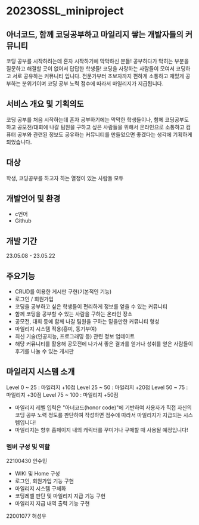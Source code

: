 # 2023OSSL_miniproject
[](https://github.com/2023OSSLteam9/2023OSSL_miniproject/assets/130054828/c62e69ad-c3af-409f-9022-97c4d185b931)
---

## 아너코드, 함께 코딩공부하고 마일리지 쌓는 개발자들의 커뮤니티
코딩 공부를 시작하려는데 혼자 시작하기에 막막하신 분들!
공부하다가 막히는 부분을 질문하고 해결할 곳이 없어서 답답한 학생들!
코딩을 사랑하는 사람들이 모여서 코딩하고 서로 공유하는 커뮤니티 입니다. 
전문가부터 초보자까지 편하게 소통하고 재밌게 공부하는 분위기이며 코딩 공부 노력 점수에 따라서 마일리지가 지급됩니다.

## 서비스 개요 및 기획의도
코딩 공부를 처음 시작하는데 혼자 공부하기에는 막막한 학생들이나,
함께 코딩공부도 하고 공모전/대회에 나갈 팀원을 구하고 싶은 사람들을 위해서
온라인으로 소통하고 컴퓨터 공부와 관련된 정보도 공유하는 커뮤니티를 만들었으면 좋겠다는 생각에 기획하게 되었습니다.

## 대상
학생, 코딩공부를 하고자 하는 열정이 있는 사람들 모두

## 개발언어 및 환경
- c언어
- Github

## 개발 기간
23.05.08 - 23.05.22

## 주요기능
- CRUD를 이용한 게시판 구현(기본적인 기능)
- 로그인 / 회원가입 
- 코딩을 공부하고 싶은 학생들이 편리하게 정보를 얻을 수 있는 커뮤니티
- 함께 코딩을 공부할 수 있는 사람을 구하는 온라인 장소
- 공모전, 대회 등에 함께 나갈 팀원을 구하는 믿을만한 커뮤니티 형성 
- 마일리지 시스템 적용(흥미, 동기부여)
- 최신 기술(인공지능, 프로그래밍 등) 관련 정보 업데이트
- 해당 커뮤니티를 활용해 공모전에 나가서 좋은 결과를 얻거나 성취를 얻은 사람들이 후기를 나눌 수 있는 게시판

## 마일리지 시스템 소개
Level 0 ~ 25 : 마일리지 +10점
Level 25 ~ 50 : 마일리지 +20점
Level 50 ~ 75 : 마일리지 +30점
Level 75 ~ 100 : 마일리지 +50점

* 마일리지 레벨 입력은 "아너코드(honor code)"에 기반하여 사용자가 직접 자신의 코딩 공부 노력 정도를 판단하여 작성하면 점수에 따라서 마일리지가 지급되는 시스템입니다!
* 마일리지는 향후 홈페이지 내의 캐릭터를 꾸미거나 구매할 때 사용될 예정입니다!

### 멤버 구성 및 역할
22100430 안수민
- WIKI 및 Home 구성
- 로그인, 회원가입 기능 구현
- 마일리지 시스템 구체화
- 코딩레벨 판단 및 마일리지 지급 기능 구현
- 마일리지 지급 내역 출력 기능 구현

22001077 허성우



